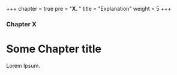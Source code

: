 +++
chapter = true
pre = "<b>X. </b>"
title = "Explanation"
weight = 5
+++

### Chapter X

# Some Chapter title

Lorem Ipsum.